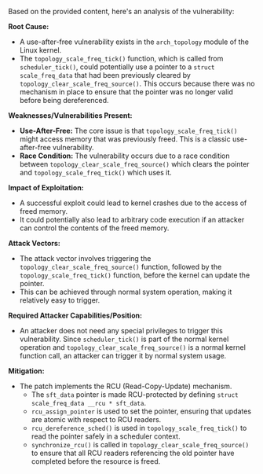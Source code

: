 Based on the provided content, here's an analysis of the vulnerability:

**Root Cause:**
- A use-after-free vulnerability exists in the `arch_topology` module of the Linux kernel.
- The `topology_scale_freq_tick()` function, which is called from `scheduler_tick()`, could potentially use a pointer to a `struct scale_freq_data` that had been previously cleared by `topology_clear_scale_freq_source()`. This occurs because there was no mechanism in place to ensure that the pointer was no longer valid before being dereferenced.

**Weaknesses/Vulnerabilities Present:**
- **Use-After-Free:** The core issue is that `topology_scale_freq_tick()` might access memory that was previously freed. This is a classic use-after-free vulnerability.
- **Race Condition:** The vulnerability occurs due to a race condition between `topology_clear_scale_freq_source()` which clears the pointer and `topology_scale_freq_tick()` which uses it.

**Impact of Exploitation:**
- A successful exploit could lead to kernel crashes due to the access of freed memory.
- It could potentially also lead to arbitrary code execution if an attacker can control the contents of the freed memory.

**Attack Vectors:**
- The attack vector involves triggering the `topology_clear_scale_freq_source()` function, followed by the `topology_scale_freq_tick()` function, before the kernel can update the pointer.
- This can be achieved through normal system operation, making it relatively easy to trigger.

**Required Attacker Capabilities/Position:**
- An attacker does not need any special privileges to trigger this vulnerability. Since `scheduler_tick()` is part of the normal kernel operation and `topology_clear_scale_freq_source()` is a normal kernel function call, an attacker can trigger it by normal system usage.

**Mitigation:**
- The patch implements the RCU (Read-Copy-Update) mechanism.
    -  The `sft_data` pointer is made RCU-protected by defining `struct scale_freq_data __rcu * sft_data`.
    -  `rcu_assign_pointer` is used to set the pointer, ensuring that updates are atomic with respect to RCU readers.
    -  `rcu_dereference_sched()` is used in `topology_scale_freq_tick()` to read the pointer safely in a scheduler context.
    -  `synchronize_rcu()` is called in `topology_clear_scale_freq_source()` to ensure that all RCU readers referencing the old pointer have completed before the resource is freed.
